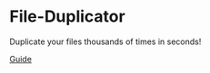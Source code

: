 # File-Duplicator
Duplicate your files thousands of times in seconds!


[Guide](https://github.com/LuisPavelA/File-Duplicator/blob/main/How%20To%20Use.md)
